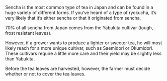 Sencha is the most common type of tea in Japan and can be found in a huge variety of different forms. If you’ve heard of a type of ryokucha, it’s very likely that it’s either sencha or that it originated from sencha.

70% of all sencha from Japan comes from the Yabukita cultivar (tough, frost resistant leaves).

However, if a grower wants to produce a lighter or sweeter tea, he will most likely reach for a more unique cultivar, such as Saemidori or Okumidori. These cultivars require a little more care and their yield may be slightly less than Yabukita.

Before the tea leaves are harvested, however, the farmer must decide whether or not to cover the tea leaves.
